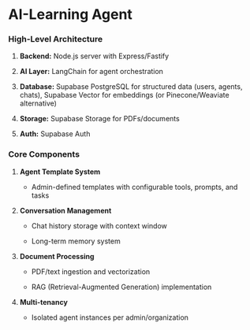 # AI-Learning Agent


<!-- ## System Architecture -->
### High-Level Architecture

1. **Backend:** Node.js server with Express/Fastify

2. **AI Layer:** LangChain for agent orchestration

3. **Database:** Supabase PostgreSQL for structured data (users, agents, chats), Supabase Vector for embeddings (or Pinecone/Weaviate alternative)

4. **Storage:** Supabase Storage for PDFs/documents

5. **Auth:** Supabase Auth

### Core Components
1. **Agent Template System**

    - Admin-defined templates with configurable tools, prompts, and tasks

2. **Conversation Management**

    - Chat history storage with context window

    - Long-term memory system

3. **Document Processing**

    - PDF/text ingestion and vectorization

    - RAG (Retrieval-Augmented Generation) implementation

4. **Multi-tenancy**

    - Isolated agent instances per admin/organization